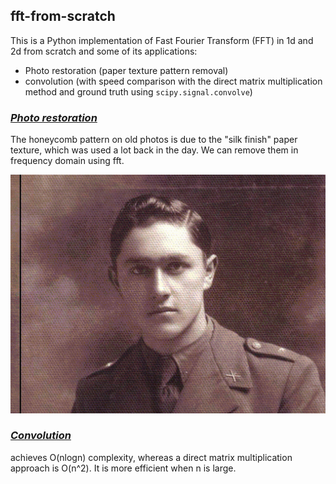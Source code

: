 ## fft-from-scratch
This is a Python implementation of Fast Fourier Transform (FFT) in 1d and 2d from scratch and some of its applications:
* Photo restoration (paper texture pattern removal)
* convolution (with speed comparison with the direct matrix multiplication method and ground truth using `scipy.signal.convolve`)

### [*Photo restoration*](https://github.com/samrere/fft-from-scratch/blob/main/pattern_removal.ipynb)
The honeycomb pattern on old photos is due to the "silk finish" paper texture, which was used a lot back in the day. We can remove them in frequency domain using fft.
<p align="center">
  <img src="https://github.com/samrere/fft-from-scratch/blob/main/images/animation.gif" width="1000">
</p>

### [*Convolution*](https://nbviewer.org/github/samrere/fft-from-scratch/blob/main/convolution_comparison.ipynb)
achieves O(nlogn) complexity, whereas a direct matrix multiplication approach is O(n^2). It is more efficient when n is large.
	 
